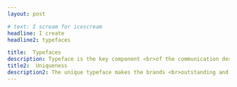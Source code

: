 ```yaml
---
layout: post

# text: I scream for icescream
headline: I create 
headline2: typefaces

title:  Typefaces
description: Typeface is the key component <br>of the communication design.
title2:  Uniqueness
description2: The unique typeface makes the brands <br>outstanding and memorable.
---
```


